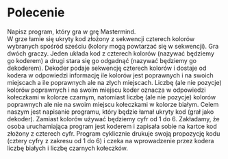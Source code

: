# Polecenie
Napisz program, który gra w grę Mastermind.</br>
W grze łamie się ukryty kod złożony z sekwencji czterech kolorów wybranych spośród sześciu (kolory mogą powtarzać się w sekwencji).
Gra dwóch graczy. Jeden układa kod z czterech kolorów (nazywać będziemy go koderem) a drugi stara się go odgadnąć (nazywać będziemy go dekoderem).
Dekoder podaje sekwencję czterech kolorów i dostaje od kodera w odpowiedzi informację ile kolorów jest poprawnych
i na swoich miejscach a ile poprawnych ale na złych miejscach.
Liczbę (ale nie pozycje) kolorów poprawnych i na swoim miejscu koder oznacza w odpowiedzi kołeczkami w kolorze czarnym, 
natomiast liczbę (ale nie pozycje) kolorów poprawnych ale nie na swoim miejscu kołeczkami w kolorze białym.
Celem naszym jest napisanie programu, który będzie łamał ukryty kod (grał jako dekoder).
Zamiast kolorów używać będziemy cyfr od 1 do 6. 
Zakładamy, że osoba uruchamiająca program jest koderem i zapisała sobie na kartce kod złożony z czterech cyfr.
Program cyklicznie drukuje swoją propozycję kodu (cztery cyfry z zakresu od 1 do 6) i czeka na wprowadzenie 
przez kodera liczbę białych i liczbę czarnych kołeczków.
